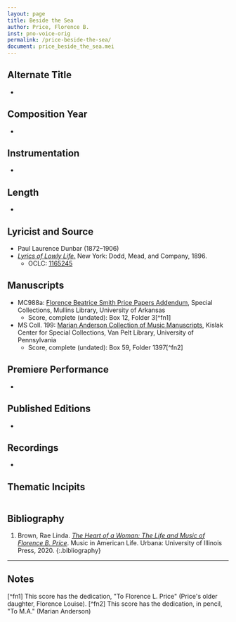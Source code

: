 ```yaml
---
layout: page
title: Beside the Sea
author: Price, Florence B.
inst: pno-voice-orig
permalink: /price-beside-the-sea/
document: price_beside_the_sea.mei
---
```


## Alternate Title
- 

## Composition Year
- 

## Instrumentation
- 

## Length
- 

## Lyricist and Source
- Paul Laurence Dunbar (1872&ndash;1906)
- [*Lyrics of Lowly Life*.](https://books.google.com/books?id=0sFNAAAAMAAJ) New York: Dodd, Mead, and Company, 1896.
     * OCLC: <a href="https://search.worldcat.org/title/1165245" target="_blank">1165245</a>

## Manuscripts
- MC988a: <a href="https://uark.as.atlas-sys.com/repositories/2/resources/1522" target="_blank">Florence Beatrice Smith Price Papers Addendum</a>, Special Collections, Mullins Library, University of Arkansas
    * Score, complete (undated): Box 12, Folder 3[^fn1]
- MS Coll. 199: <a href="https://www.library.upenn.edu/detail/collection/marian-anderson-collection" target="_blank">Marian Anderson Collection of Music Manuscripts</a>, Kislak Center for Special Collections, Van Pelt Library, University of Pennsylvania
    * Score, complete (undated): Box 59, Folder 1397[^fn2]

## Premiere Performance
- 

## Published Editions
- 

## Recordings
- 

## Thematic Incipits
<div id="notation" style="overflow-x: auto"></div>

## Bibliography
1. Brown, Rae Linda. <a href="https://www.worldcat.org/title/1122800180" target="_blank">*The Heart of a Woman: The Life and Music of Florence B. Price*</a>. Music in American Life. Urbana: University of Illinois Press, 2020.
{:.bibliography}

---
## Notes
[^fn1] This score has the dedication, "To Florence L. Price" (Price's older daughter, Florence Louise).
[^fn2] This score has the dedication, in pencil, "To M.A." (Marian Anderson)